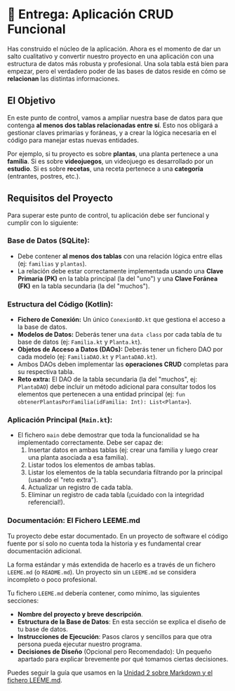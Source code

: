 # 📁 **Entrega: Aplicación CRUD Funcional**

Has construido el núcleo de la aplicación. Ahora es el momento de dar un salto cualitativo y convertir nuestro proyecto en una aplicación con una estructura de datos más robusta y profesional. Una sola tabla está bien para empezar, pero el verdadero poder de las bases de datos reside en cómo se **relacionan** las distintas informaciones.

## **El Objetivo**

En este punto de control, vamos a ampliar nuestra base de datos para que contenga **al menos dos tablas relacionadas entre sí**. Esto nos obligará a gestionar claves primarias y foráneas, y a crear la lógica necesaria en el código para manejar estas nuevas entidades.

Por ejemplo, si tu proyecto es sobre **plantas**, una planta pertenece a una **familia**. Si es sobre **videojuegos**, un videojuego es desarrollado por un **estudio**. Si es sobre **recetas**, una receta pertenece a una **categoría** (entrantes, postres, etc.).

## **Requisitos del Proyecto**

Para superar este punto de control, tu aplicación debe ser funcional y cumplir con lo siguiente:

### **Base de Datos (SQLite):**

* Debe contener **al menos dos tablas** con una relación lógica entre ellas (ej: `familias` y `plantas`).
* La relación debe estar correctamente implementada usando una **Clave Primaria (PK)** en la tabla principal (la del "uno") y una **Clave Foránea (FK)** en la tabla secundaria (la del "muchos").

### **Estructura del Código (Kotlin):**

* **Fichero de Conexión:** Un único `ConexionBD.kt` que gestiona el acceso a la base de datos.
* **Modelos de Datos:** Deberás tener una `data class` por cada tabla de tu base de datos (ej: `Familia.kt` y `Planta.kt`).
* **Objetos de Acceso a Datos (DAOs):** Deberás tener un fichero DAO por cada modelo (ej: `FamiliaDAO.kt` y `PlantaDAO.kt`).
* Ambos DAOs deben implementar las **operaciones CRUD** completas para su respectiva tabla.
* **Reto extra:** El DAO de la tabla secundaria (la del "muchos", ej: `PlantaDAO`) debe incluir un método adicional para consultar todos los elementos que pertenecen a una entidad principal (ej: `fun obtenerPlantasPorFamilia(idFamilia: Int): List<Planta>`).

### **Aplicación Principal (`Main.kt`):**

* El fichero `main` debe demostrar que toda la funcionalidad se ha implementado correctamente. Debe ser capaz de:
    1. Insertar datos en ambas tablas (ej: crear una familia y luego crear una planta asociada a esa familia).
    2. Listar todos los elementos de ambas tablas.
    3. Listar los elementos de la tabla secundaria filtrando por la principal (usando el "reto extra").
    4. Actualizar un registro de cada tabla.
    5. Eliminar un registro de cada tabla (¡cuidado con la integridad referencial!).

### **Documentación: El Fichero LEEME.md**

Tu proyecto debe estar documentado. En un proyecto de software el código fuente por sí solo no cuenta toda la historia y es fundamental crear documentación adicional. 

La forma estándar y más extendida de hacerlo es a través de un fichero `LEEME.md` (o `README.md`). Un proyecto sin un `LEEME.md` se considera incompleto o poco profesional.

Tu fichero `LEEME.md` debería contener, como mínimo, las siguientes secciones:

* **Nombre del proyecto y breve descripción**.
* **Estructura de la Base de Datos**: En esta sección se explica el diseño de tu base de datos.
* **Instrucciones de Ejecución**: Pasos claros y sencillos para que otra persona pueda ejecutar nuestro programa.
* **Decisiones de Diseño** (Opcional pero Recomendado): Un pequeño apartado para explicar brevemente por qué tomamos ciertas decisiones.

Puedes seguir la guía que usamos en la [Unidad 2 sobre Markdown y el fichero LEEME.md](../ud02/documentacion_final.md).
